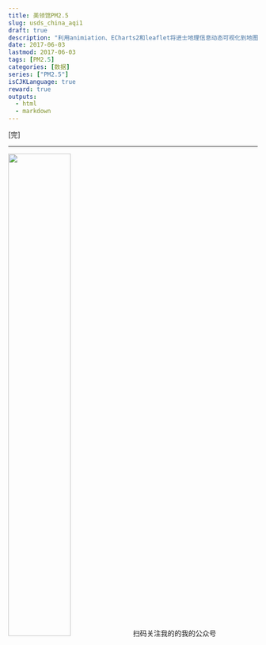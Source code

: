 ```yaml
---
title: 美领馆PM2.5
slug: usds_china_aqi1
draft: true
description: "利用animiation、ECharts2和leaflet将进士地理信息动态可视化到地图上。"
date: 2017-06-03
lastmod: 2017-06-03
tags: [PM2.5]
categories: [数据]
series: ["PM2.5"]
isCJKLanguage: true
reward: true
outputs: 
  - html
  - markdown
---
```




[完]

----

<img src="http://ohghnje4x.bkt.clouddn.com/QRcode.jpg" width="50%">扫码关注我的的我的公众号</img>
